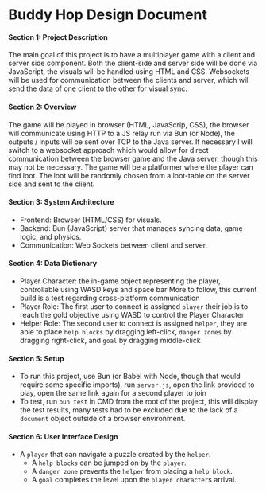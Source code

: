 # Buddy Hop Design Document

#### Section 1: Project Description
The main goal of this project is to have a multiplayer game with a client and server side component. Both the client-side and server side will be done via JavaScript, the visuals will be handled using HTML and CSS. Websockets will be used for communication between the clients and server, which will send the data of one client to the other for visual sync.

#### Section 2: Overview
The game will be played in browser (HTML, JavaScrip, CSS), the browser will communicate using HTTP to a JS relay run via Bun (or Node), the outputs / inputs will be sent over TCP to the Java server. If necessary I will switch to a websocket approach which would allow for direct communication between the browser game and the Java server, though this may not be necessary.
The game will be a platformer where the player can find loot. The loot will be randomly chosen from a loot-table on the server side and sent to the client.

#### Section 3: System Architecture
- Frontend: Browser (HTML/CSS) for visuals.
- Backend: Bun (JavaScript) server that manages syncing data, game logic, and physics.
- Communication: Web Sockets between client and server.

#### Section 4: Data Dictionary
- Player Character: the in-game object representing the player, controllable using WASD keys and space bar
More to follow, this current build is a test regarding cross-platform communication
- Player Role: The first user to connect is assigned `player` their job is to reach the gold objective using WASD to control the Player Character
- Helper Role: The second user to connect is assigned `helper`, they are able to place `help blocks` by dragging left-click, `danger zones` by dragging right-click, and `goal` by dragging middle-click

#### Section 5: Setup
- To run this project, use Bun (or Babel with Node, though that would require some specific imports), run `server.js`, open the link provided to play, open the same link again for a second player to join
- To test, run `bun test` in CMD from the root of the project, this will display the test results, many tests had to be excluded due to the lack of a `document` object outside of a browser environment.

#### Section 6: User Interface Design
- A `player` that can navigate a puzzle created by the `helper`.
  - A `help blocks` can be jumped on by the `player`.
  - A `danger zone` prevents the `helper` from placing a `help block`.
  - A `goal` completes the level upon the `player character`s arrival.